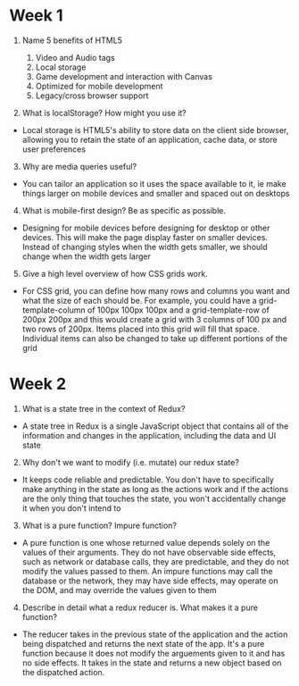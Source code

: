 # Week 1

1. Name 5 benefits of HTML5

    1. Video and Audio tags
    2. Local storage
    3. Game development and interaction with Canvas
    4. Optimized for mobile development
    5. Legacy/cross browser support

2. What is localStorage? How might you use it?
- Local storage is HTML5's ability to store data on the client side browser, allowing you to retain the state of an application, cache data, or store user preferences

3. Why are media queries useful?
- You can tailor an application so it uses the space available to it, ie make things larger on mobile devices and smaller and spaced out on desktops

4. What is mobile-first design? Be as specific as possible.
- Designing for mobile devices before designing for desktop or other devices. This will make the page display faster on smaller devices. Instead of changing styles when the width gets smaller, we should change when the width gets larger

5. Give a high level overview of how CSS grids work.
- For CSS grid, you can define how many rows and columns you want and what the size of each should be. For example, you could have a grid-template-column of 100px 100px 100px and a grid-template-row of 200px 200px and this would create a grid with 3 columns of 100 px and two rows of 200px. Items placed into this grid will fill that space. Individual items can also be changed to take up different portions of the grid

# Week 2

1. What is a state tree in the context of Redux?
- A state tree in Redux is a single JavaScript object that contains all of the information and changes in the application, including the data and UI state

2. Why don't we want to modify (i.e. mutate) our redux state?
- It keeps code reliable and predictable. You don't have to specifically make anything in the state as long as the actions work and if the actions are the only thing that touches the state, you won't accidentally change it when you don't intend to

3. What is a pure function? Impure function?
- A pure function is one whose returned value depends solely on the values of their arguments. They do not have observable side effects, such as network or database calls, they are predictable, and they do not modify the values passed to them. An impure functions may call the database or the network, they may have side effects, may operate on the DOM, and may override the values given to them

4. Describe in detail what a redux reducer is. What makes it a pure function?
- The reducer takes in the previous state of the application and the action being dispatched and returns the next state of the app. It's a pure function because it does not modify the arguements given to it and has no side effects. It takes in the state and returns a new object based on the dispatched action.